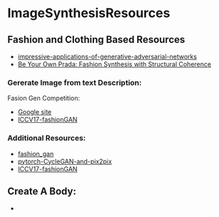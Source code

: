 # ImageSynthesisResources

## Fashion and Clothing Based Resources

* [impressive-applications-of-generative-adversarial-networks](https://machinelearningmastery.com/impressive-applications-of-generative-adversarial-networks/)
* [Be Your Own Prada: Fashion Synthesis with Structural Coherence](https://arxiv.org/pdf/1710.07346.pdf)

###  Gererate Image from text Description:
Fasion Gen Competition:
* [Google site](https://sites.google.com/view/cvcreative/fashion-gen)
* [ICCV17-fashionGAN](https://github.com/zhusz/ICCV17-fashionGAN)

### Additional Resources:
* [fashion_gan](https://github.com/sonynka/fashion_gan)
* [pytorch-CycleGAN-and-pix2pix](https://github.com/junyanz/pytorch-CycleGAN-and-pix2pix)
* [ICCV17-fashionGAN](https://github.com/zhusz/ICCV17-fashionGAN)

## Create A Body:
* 
